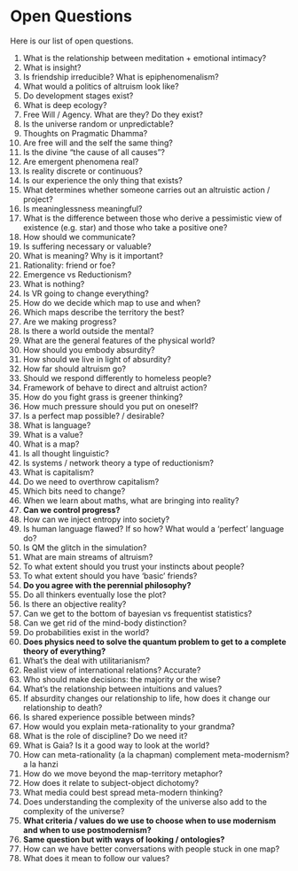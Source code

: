# Open Questions
Here is our list of open questions.

1. What is the relationship between meditation + emotional intimacy?
2. What is insight?
3. Is friendship irreducible? What is epiphenomenalism?
4. What would a politics of altruism look like?
5. Do development stages exist?
6. What is deep ecology?
7. Free Will / Agency. What are they? Do they exist?
8. Is the universe random or unpredictable?
9. Thoughts on Pragmatic Dhamma?
10. Are free will and the self the same thing?
11. Is the divine “the cause of all causes”?
12. Are emergent phenomena real?
13. Is reality discrete or continuous?
14. Is our experience the only thing that exists?
15. What determines whether someone carries out an altruistic action / project?
16. Is meaninglessness meaningful?
17. What is the difference between those who derive a pessimistic view of existence (e.g. star) and those who take a positive one?
18. How should we communicate?
19. Is suffering necessary or valuable?
20. What is meaning? Why is it important?
21. Rationality: friend or foe?
22. Emergence vs Reductionism?
23. What is nothing?
24. Is VR going to change everything?
25. How do we decide which map to use and when?
26. Which maps describe the territory the best?
27. Are we making progress?
28. Is there a world outside the mental?
29. What are the general features of the physical world?
30. How should you embody absurdity?
31. How should we live in light of absurdity?
32. How far should altruism go?
33. Should we respond differently to homeless people?
34. Framework of behave to direct and altruist action?
35. How do you fight grass is greener thinking?
36. How much pressure should you put on oneself?
37. Is a perfect map possible? / desirable?
38. What is language?
39. What is a value?
40. What is a map?
41. Is all thought linguistic?
42. Is systems / network theory a type of reductionism?
43. What is capitalism?
44. Do we need to overthrow capitalism?
45. Which bits need to change?
46. When we learn about maths, what are bringing into reality?
47. **Can we control progress?**
48. How can we inject entropy into society?
49. Is human language flawed? If so how? What would a ‘perfect’ language do?
50. Is QM the glitch in the simulation?
51. What are main streams of altruism?
52. To what extent should you trust your instincts about people?
53. To what extent should you have ‘basic’ friends?
54. **Do you agree with the perennial philosophy?**
55. Do all thinkers eventually lose the plot?
56. Is there an objective reality?
57. Can we get to the bottom of bayesian vs frequentist statistics?
58. Can we get rid of the mind-body distinction?
59. Do probabilities exist in the world?
60. **Does physics need to solve the quantum problem to get to a complete theory of everything?**
61. What’s the deal with utilitarianism?
62. Realist view of international relations? Accurate?
63. Who should make decisions: the majority or the wise?
64. What’s the relationship between intuitions and values?
65. If absurdity changes our relationship to life, how does it change our relationship to death?
66. Is shared experience possible between minds?
67. How would you explain meta-rationality to your grandma?
68. What is the role of discipline? Do we need it?
69. What is Gaia? Is it a good way to look at the world?
70. How can meta-rationality (a la chapman) complement meta-modernism? a la hanzi
71. How do we move beyond the map-territory metaphor?
72. How does it relate to subject-object dichotomy?
73. What media could best spread meta-modern thinking?
74. Does understanding the complexity of the universe also add to the complexity of the universe?
75. **What criteria / values do we use to choose when to use modernism and when to use postmodernism?**
76. **Same question but with ways of looking / ontologies?**
77. How can we have better conversations with people stuck in one map?
78. What does it mean to follow our values?

